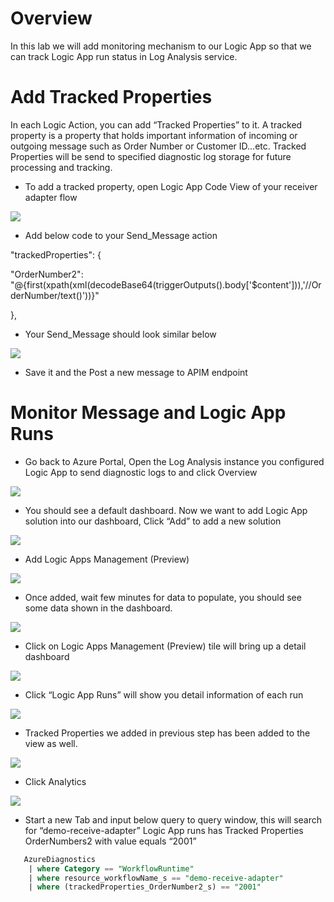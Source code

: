 Overview
========

In this lab we will add monitoring mechanism to our Logic App so that we can
track Logic App run status in Log Analysis service.

Add Tracked Properties
======================

In each Logic Action, you can add “Tracked Properties” to it. A tracked property
is a property that holds important information of incoming or outgoing message
such as Order Number or Customer ID…etc. Tracked Properties will be send to
specified diagnostic log storage for future processing and tracking.

-   To add a tracked property, open Logic App Code View of your receiver adapter
    flow

![](media/4943c71d637dc71b3acbca3fedbc2752.png)

-   Add below code to your Send_Message action

"trackedProperties": {

"OrderNumber2":
"\@{first(xpath(xml(decodeBase64(triggerOutputs().body['\$content'])),'//OrderNumber/text()'))}"

},

-   Your Send_Message should look similar below

![](media/c00af9fec5e346c01b2199bed9f81f2c.png)

-   Save it and the Post a new message to APIM endpoint

Monitor Message and Logic App Runs
==================================

-   Go back to Azure Portal, Open the Log Analysis instance you configured Logic
    App to send diagnostic logs to and click Overview

![](media/0effbc9df5a5018a86f8c67409c9ef3d.png)

-   You should see a default dashboard. Now we want to add Logic App solution
    into our dashboard, Click “Add” to add a new solution

![](media/09e4080336b5540f0f89275573eb083b.png)

-   Add Logic Apps Management (Preview)

![](media/92867f790b4342def2a066d265b229d6.png)

-   Once added, wait few minutes for data to populate, you should see some data
    shown in the dashboard.

![](media/f2d2118175bc5758c823e0267a6bd213.png)

-   Click on Logic Apps Management (Preview) tile will bring up a detail
    dashboard

![](media/28b200488de407b5e12bca1ce9b3ba8c.png)

-   Click “Logic App Runs” will show you detail information of each run

![](media/ed581f30e0b581c5165724c1eba40d0c.png)

-   Tracked Properties we added in previous step has been added to the view as
    well.

![](media/7991d256568e75db5b901f127f0ee522.png)

-   Click Analytics

![](media/d0a9407aa90ff1d4d2512dc654746090.png)

-   Start a new Tab and input below query to query window, this will search for
    “demo-receive-adapter” Logic App runs has Tracked Properties OrderNumbers2
    with value equals “2001”
    
```sql
   AzureDiagnostics
    | where Category == "WorkflowRuntime"
    | where resource_workflowName_s == "demo-receive-adapter"
    | where (trackedProperties_OrderNumber2_s) == "2001"
```